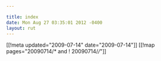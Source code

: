 ```yaml
---

title: index
date: Mon Aug 27 03:35:01 2012 -0400
layout: rut
---
```


[[!meta updated="2009-07-14" date="2009-07-14"]]
[[!map pages="20090714/* and ! 20090714/*/*"]]
